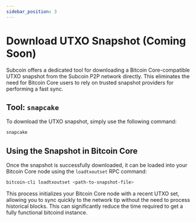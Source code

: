 ```yaml
---
sidebar_position: 3
---
```


# Download UTXO Snapshot (Coming Soon)

Subcoin offers a dedicated tool for downloading a Bitcoin Core-compatible UTXO snapshot from the Subcoin P2P network directly. This eliminates the need for Bitcoin Core users to rely on trusted snapshot providers for performing a fast sync.

## Tool: `snapcake`

To download the UTXO snapshot, simply use the following command:

```bash
snapcake
```

## Using the Snapshot in Bitcoin Core

Once the snapshot is successfully downloaded, it can be loaded into your Bitcoin Core node using the `loadtxoutset` RPC command:

```bash
bitcoin-cli loadtxoutset <path-to-snapshot-file>
```

This process initializes your Bitcoin Core node with a recent UTXO set, allowing you to sync quickly to the network tip without the need to process historical blocks. This can significantly reduce the time required to get a fully functional bitcoind instance.
